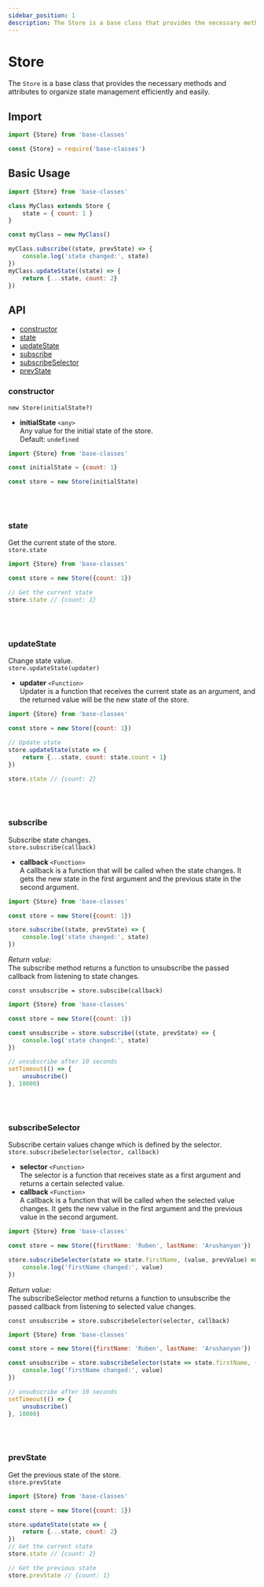 ```yaml
---
sidebar_position: 1
description: The Store is a base class that provides the necessary methods and attributes to organize state management efficiently and easily.
---
```


# Store

The `Store` is a base class that provides the necessary methods and attributes to organize state management efficiently and easily.
## Import

```js
import {Store} from 'base-classes'
```
```js
const {Store} = require('base-classes')
```

## Basic Usage

```js
import {Store} from 'base-classes'

class MyClass extends Store {
    state = { count: 1 }
}

const myClass = new MyClass()

myClass.subscribe((state, prevState) => {
    console.log('state changed:', state)
})
myClass.updateState((state) => {
    return {...state, count: 2}
})
```

## API

- [constructor](#constructor)
- [state](#state)
- [updateState](#updatestate)
- [subscribe](#subscribe)
- [subscribeSelector](#subscribeselector)
- [prevState](#prevstate)

### **constructor**

`new Store(initialState?)`

- **initialState** `<any>`  
    Any value for the initial state of the store.  
    Default: `undefined`

```js
import {Store} from 'base-classes'

const initialState = {count: 1}

const store = new Store(initialState)
```

<br></br>

### **state**  
Get the current state of the store.  
`store.state`

```js
import {Store} from 'base-classes'

const store = new Store({count: 1})

// Get the current state 
store.state // {count: 1}

```

<br></br>

### **updateState**  
Change state value.  
`store.updateState(updater)`

- **updater** `<Function>`  
    Updater is a function that receives the current state as an argument, and the returned value will be the new state of the store.

```js
import {Store} from 'base-classes'

const store = new Store({count: 1})

// Update state
store.updateState(state => {
    return {...state, count: state.count + 1}
})

store.state // {count: 2}
```

<br></br>

### **subscribe**  
Subscribe state changes.  
`store.subscribe(callback)`  

- **callback** `<Function>`  
    A callback is a function that will be called when the state changes․ It gets the new state in the first argument and the previous state in the second argument․

```js
import {Store} from 'base-classes'

const store = new Store({count: 1})

store.subscribe((state, prevState) => {
    console.log('state changed:', state)
})
```

*Return value:*  
The subscribe method returns a function to unsubscribe the passed callback from listening to state changes.

`const unsubscribe = store.subscibe(callback)`

```js
import {Store} from 'base-classes'

const store = new Store({count: 1})

const unsubscribe = store.subscribe((state, prevState) => {
    console.log('state changed:', state)
})

// unsubscribe after 10 seconds
setTimeout(() => {
    unsubscribe()
}, 10000)
```

<br></br>

### **subscribeSelector**  
Subscribe certain values change which is defined by the selector․  
`store.subscribeSelector(selector, callback)`

- **selector** `<Function>`  
    The selector is a function that receives state as a first argument and returns a certain selected value.
- **callback** `<Function>`  
    A callback is a function that will be called when the selected value changes․ It gets the new value in the first argument and the previous value in the second argument․

```js
import {Store} from 'base-classes'

const store = new Store({firstName: 'Ruben', lastName: 'Arushanyan'})

store.subscribeSelector(state => state.firstName, (value, prevValue) => {
    console.log('firstName changed:', value)
})
```

*Return value:*  
The subscribeSelector method returns a function to unsubscribe the passed callback from listening to selected value changes.

`const unsubscribe = store.subscribeSelector(selector, callback)`

```js
import {Store} from 'base-classes'

const store = new Store({firstName: 'Ruben', lastName: 'Arushanyan'})

const unsubscribe = store.subscribeSelector(state => state.firstName, (value, prevValue) => {
    console.log('firstName changed:', value)
})

// unsubscribe after 10 seconds
setTimeout(() => {
    unsubscribe()
}, 10000)
```

<br></br>

### **prevState**  
Get the previous state of the store.  
`store.prevState`

```js
import {Store} from 'base-classes'

const store = new Store({count: 1})

store.updateState(state => {
    return {...state, count: 2}
})
// Get the current state 
store.state // {count: 2}

// Get the previous state 
store.prevState // {count: 1}

```

